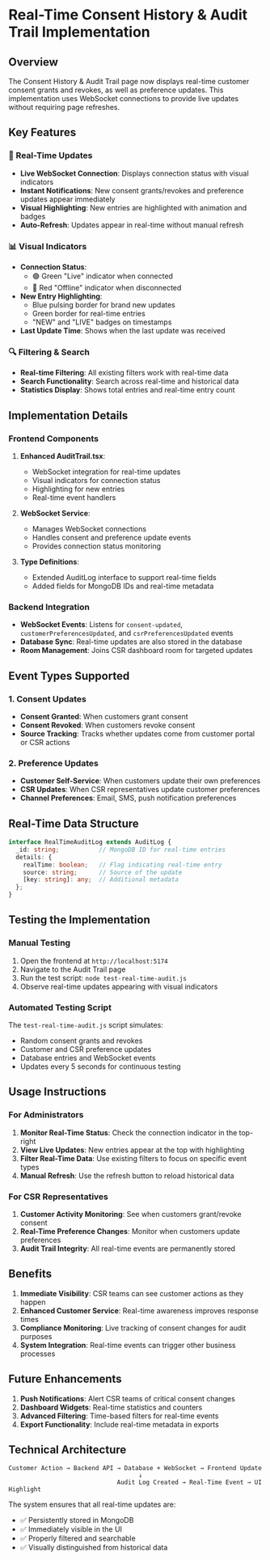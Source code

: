 # Real-Time Consent History & Audit Trail Implementation

## Overview

The Consent History & Audit Trail page now displays real-time customer consent grants and revokes, as well as preference updates. This implementation uses WebSocket connections to provide live updates without requiring page refreshes.

## Key Features

### 🔴 Real-Time Updates
- **Live WebSocket Connection**: Displays connection status with visual indicators
- **Instant Notifications**: New consent grants/revokes and preference updates appear immediately
- **Visual Highlighting**: New entries are highlighted with animation and badges
- **Auto-Refresh**: Updates appear in real-time without manual refresh

### 📊 Visual Indicators
- **Connection Status**: 
  - 🟢 Green "Live" indicator when connected
  - 🔴 Red "Offline" indicator when disconnected
- **New Entry Highlighting**: 
  - Blue pulsing border for brand new updates
  - Green border for real-time entries
  - "NEW" and "LIVE" badges on timestamps
- **Last Update Time**: Shows when the last update was received

### 🔍 Filtering & Search
- **Real-time Filtering**: All existing filters work with real-time data
- **Search Functionality**: Search across real-time and historical data
- **Statistics Display**: Shows total entries and real-time entry count

## Implementation Details

### Frontend Components
1. **Enhanced AuditTrail.tsx**:
   - WebSocket integration for real-time updates
   - Visual indicators for connection status
   - Highlighting for new entries
   - Real-time event handlers

2. **WebSocket Service**:
   - Manages WebSocket connections
   - Handles consent and preference update events
   - Provides connection status monitoring

3. **Type Definitions**:
   - Extended AuditLog interface to support real-time fields
   - Added fields for MongoDB IDs and real-time metadata

### Backend Integration
- **WebSocket Events**: Listens for `consent-updated`, `customerPreferencesUpdated`, and `csrPreferencesUpdated` events
- **Database Sync**: Real-time updates are also stored in the database
- **Room Management**: Joins CSR dashboard room for targeted updates

## Event Types Supported

### 1. Consent Updates
- **Consent Granted**: When customers grant consent
- **Consent Revoked**: When customers revoke consent
- **Source Tracking**: Tracks whether updates come from customer portal or CSR actions

### 2. Preference Updates
- **Customer Self-Service**: When customers update their own preferences
- **CSR Updates**: When CSR representatives update customer preferences
- **Channel Preferences**: Email, SMS, push notification preferences

## Real-Time Data Structure

```typescript
interface RealTimeAuditLog extends AuditLog {
  _id: string;           // MongoDB ID for real-time entries
  details: {
    realTime: boolean;   // Flag indicating real-time entry
    source: string;      // Source of the update
    [key: string]: any;  // Additional metadata
  };
}
```

## Testing the Implementation

### Manual Testing
1. Open the frontend at `http://localhost:5174`
2. Navigate to the Audit Trail page
3. Run the test script: `node test-real-time-audit.js`
4. Observe real-time updates appearing with visual indicators

### Automated Testing Script
The `test-real-time-audit.js` script simulates:
- Random consent grants and revokes
- Customer and CSR preference updates
- Database entries and WebSocket events
- Updates every 5 seconds for continuous testing

## Usage Instructions

### For Administrators
1. **Monitor Real-Time Status**: Check the connection indicator in the top-right
2. **View Live Updates**: New entries appear at the top with highlighting
3. **Filter Real-Time Data**: Use existing filters to focus on specific event types
4. **Manual Refresh**: Use the refresh button to reload historical data

### For CSR Representatives
1. **Customer Activity Monitoring**: See when customers grant/revoke consent
2. **Real-Time Preference Changes**: Monitor when customers update preferences
3. **Audit Trail Integrity**: All real-time events are permanently stored

## Benefits

1. **Immediate Visibility**: CSR teams can see customer actions as they happen
2. **Enhanced Customer Service**: Real-time awareness improves response times
3. **Compliance Monitoring**: Live tracking of consent changes for audit purposes
4. **System Integration**: Real-time events can trigger other business processes

## Future Enhancements

1. **Push Notifications**: Alert CSR teams of critical consent changes
2. **Dashboard Widgets**: Real-time statistics and counters
3. **Advanced Filtering**: Time-based filters for real-time events
4. **Export Functionality**: Include real-time metadata in exports

## Technical Architecture

```
Customer Action → Backend API → Database + WebSocket → Frontend Update
                                    ↓
                              Audit Log Created → Real-Time Event → UI Highlight
```

The system ensures that all real-time updates are:
- ✅ Persistently stored in MongoDB
- ✅ Immediately visible in the UI
- ✅ Properly filtered and searchable
- ✅ Visually distinguished from historical data
